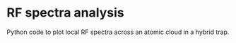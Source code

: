 # RF spectra analysis

Python code to plot local RF spectra across an atomic cloud in a hybrid trap. 
